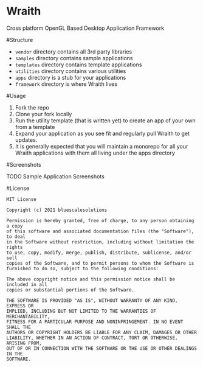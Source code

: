 # Wraith
Cross platform OpenGL Based Desktop Application Framework

#Structure

* ```vendor``` directory contains all 3rd party libraries
* ```samples``` directory contains sample applications
* ```templates``` directory contains template applications
* ```utilities``` directory contains various utilities
* ```apps``` directory is a stub for your applications
* ```framework``` directory is where Wraith lives

#Usage

1. Fork the repo
1. Clone your fork locally
1. Run the utility template (that is written yet) to create an app of your own from a template
1. Expand your application as you see fit and regularly pull Wraith to get updates.
1. It is generally expected that you will maintain a monorepo for all your Wraith applications with them all living under the apps directory

#Screenshots

TODO Sample Application Screenshots

#License

```
MIT License

Copyright (c) 2021 bluescalesolutions

Permission is hereby granted, free of charge, to any person obtaining a copy
of this software and associated documentation files (the "Software"), to deal
in the Software without restriction, including without limitation the rights
to use, copy, modify, merge, publish, distribute, sublicense, and/or sell
copies of the Software, and to permit persons to whom the Software is
furnished to do so, subject to the following conditions:

The above copyright notice and this permission notice shall be included in all
copies or substantial portions of the Software.

THE SOFTWARE IS PROVIDED "AS IS", WITHOUT WARRANTY OF ANY KIND, EXPRESS OR
IMPLIED, INCLUDING BUT NOT LIMITED TO THE WARRANTIES OF MERCHANTABILITY,
FITNESS FOR A PARTICULAR PURPOSE AND NONINFRINGEMENT. IN NO EVENT SHALL THE
AUTHORS OR COPYRIGHT HOLDERS BE LIABLE FOR ANY CLAIM, DAMAGES OR OTHER
LIABILITY, WHETHER IN AN ACTION OF CONTRACT, TORT OR OTHERWISE, ARISING FROM,
OUT OF OR IN CONNECTION WITH THE SOFTWARE OR THE USE OR OTHER DEALINGS IN THE
SOFTWARE.
```
